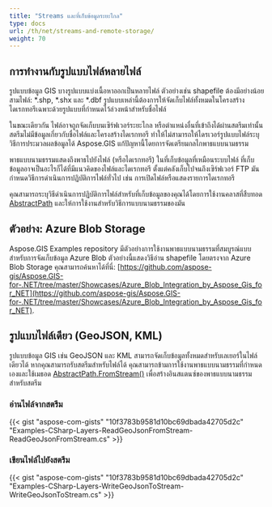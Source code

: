 ```yaml
---
title: "Streams และที่เก็บข้อมูลระยะไกล"
type: docs
url: /th/net/streams-and-remote-storage/
weight: 70
---
```


## **การทำงานกับรูปแบบไฟล์หลายไฟล์**
รูปแบบข้อมูล GIS บางรูปแบบแบ่งเนื้อหาออกเป็นหลายไฟล์ ตัวอย่างเช่น shapefile ต้องมีอย่างน้อยสามไฟล์: *.shp, *.shx และ *.dbf รูปแบบเหล่านี้ต้องการให้จัดเก็บไฟล์ทั้งหมดในโครงสร้างไดเรกทอรีเฉพาะด้วยรูปแบบที่กำหนดไว้ล่วงหน้าสำหรับชื่อไฟล์

ในขณะเดียวกัน ไฟล์อาจถูกจัดเก็บบนเซิร์ฟเวอร์ระยะไกล หรือตำแหน่งอื่นที่เข้าถึงได้ผ่านสตรีมเท่านั้น สตรีมไม่มีข้อมูลเกี่ยวกับชื่อไฟล์และโครงสร้างไดเรกทอรี ทำให้ไม่สามารถให้ไดรเวอร์รูปแบบไฟล์ระบุวิธีการประมวลผลข้อมูลได้ Aspose.GIS แก้ปัญหานี้โดยการจัดเตรียมกลไกพาธแบบนามธรรม

พาธแบบนามธรรมแสดงถึงพาธไปยังไฟล์ (หรือไดเรกทอรี) ในที่เก็บข้อมูลที่เหมือนระบบไฟล์ ที่เก็บข้อมูลอาจเป็นอะไรก็ได้ที่มีแนวคิดของไฟล์และไดเรกทอรี ตั้งแต่คลังเก็บไปจนถึงเซิร์ฟเวอร์ FTP มันกำหนดวิธีการดำเนินการปฏิบัติการไฟล์ทั่วไป เช่น การเปิดไฟล์หรือแสดงรายการไดเรกทอรี

คุณสามารถระบุวิธีดำเนินการปฏิบัติการไฟล์สำหรับที่เก็บข้อมูลของคุณได้โดยการใช้งานคลาสที่สืบทอด [AbstractPath](https://reference.aspose.com/gis/net/aspose.gis/abstractpath) และให้การใช้งานสำหรับวิธีการแบบนามธรรมของมัน
## **ตัวอย่าง: Azure Blob Storage**
Aspose.GIS Examples repository มีตัวอย่างการใช้งานพาธแบบนามธรรมที่สมบูรณ์แบบสำหรับการจัดเก็บข้อมูล Azure Blob ตัวอย่างนี้แสดงวิธีอ่าน shapefile โดยตรงจาก Azure Blob Storage คุณสามารถค้นหาได้ที่นี่: [https://github.com/aspose-gis/Aspose.GIS-for-.NET/tree/master/Showcases/Azure_Blob_Integration_by_Aspose_Gis_for_NET](https://github.com/aspose-gis/Aspose.GIS-for-.NET/tree/master/Showcases/Azure_Blob_Integration_by_Aspose_Gis_for_NET).
## **รูปแบบไฟล์เดียว (GeoJSON, KML)**
รูปแบบข้อมูล GIS เช่น GeoJSON และ KML สามารถจัดเก็บข้อมูลทั้งหมดสำหรับเลเยอร์ในไฟล์เดียวได้ หากคุณสามารถรับสตรีมสำหรับไฟล์ได้ คุณสามารถข้ามการใช้งานพาธแบบนามธรรมที่กำหนดเองและใช้เมธอด [AbstractPath.FromStream()](https://reference.aspose.com/gis/net/aspose.gis/abstractpath/methods/fromstream) เพื่อสร้างอินสแตนซ์ของพาธแบบนามธรรมสำหรับสตรีม
### **อ่านไฟล์จากสตรีม**
{{< gist "aspose-com-gists" "10f3783b9581d10bc69dbada42705d2c" "Examples-CSharp-Layers-ReadGeoJsonFromStream-ReadGeoJsonFromStream.cs" >}}
### **เขียนไฟล์ไปยังสตรีม**
{{< gist "aspose-com-gists" "10f3783b9581d10bc69dbada42705d2c" "Examples-CSharp-Layers-WriteGeoJsonToStream-WriteGeoJsonToStream.cs" >}}
